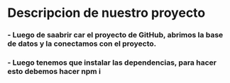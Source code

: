 # Descripcion de nuestro proyecto
### - Luego de saabrir car el proyecto de GitHub, abrimos la base de datos y la conectamos con el proyecto.
### - Luego tenemos que instalar las dependencias, para hacer esto debemos hacer npm i
